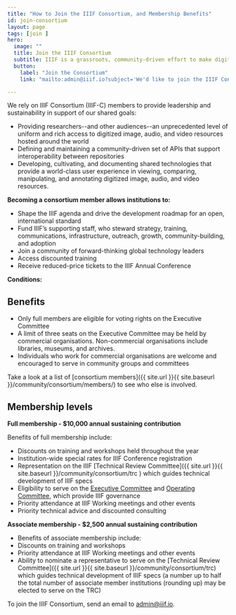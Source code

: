 ```yaml
---
title: "How to Join the IIIF Consortium, and Membership Benefits"
id: join-consortium
layout: page
tags: [join ]
hero:
  image: ""
  title: Join the IIIF Consortium
  subtitle: IIIF is a grassroots, community-driven effort to make digital image and audio/visual resource delivery more effective and sustainable for institutions and end users.
  button:
    label: "Join the Consortium"
    link: "mailto:admin@iiif.io?subject='We'd like to join the IIIF Consortium"

---
```


We rely on IIIF Consortium (IIIF-C) members to provide leadership and sustainability in support of our shared goals:

*   Providing researchers--and other audiences--an unprecedented level of uniform and rich access to digitized image, audio, and video resources hosted around the world
*   Defining and maintaining a community-driven set of APIs that support interoperability between repositories
*   Developing, cultivating, and documenting shared technologies that provide a world-class user experience in viewing, comparing, manipulating, and annotating digitized image, audio, and video resources.

**Becoming a consortium member allows institutions to:**



*   Shape the IIIF agenda and drive the development roadmap for an open, international standard
*   Fund IIIF’s supporting staff, who steward strategy, training, communications, infrastructure, outreach, growth, community-building, and adoption
*   Join a community of forward-thinking global technology leaders
*   Access discounted training
*   Receive reduced-price tickets to the IIIF Annual Conference

**Conditions:**

## Benefits

*   Only full members are eligible for voting rights on the Executive Committee
*   A limit of three seats on the Executive Committee may be held by commercial organisations. Non-commercial organisations include libraries, museums, and archives.
*   Individuals who work for commercial organisations are welcome and encouraged to serve in community groups and committees

Take a look at a list of [consortium members]({{ site.url }}{{ site.baseurl }}/community/consortium/members/) to see who else is involved.

## Membership levels

**Full membership - $10,000 annual sustaining contribution**

Benefits of full membership include:

*   Discounts on training and workshops held throughout the year
*   Institution-wide special rates for IIIF Conference registration
*   Representation on the IIIF [Technical Review Committee]({{ site.url }}{{ site.baseurl }}/community/consortium/trc ) which guides technical development of IIIF specs
*   Eligibility to serve on the <span style="text-decoration:underline;">Executive Committee</span> and <span style="text-decoration:underline;">Operating Committee</span>, which provide IIIF governance
*   Priority attendance at IIIF Working meetings and other events
*   Priority technical advice and discounted consulting

**Associate membership - $2,500 annual sustaining contribution**



*   Benefits of associate membership include:
*   Discounts on training and workshops
*   Priority attendance at IIIF Working meetings and other events
*   Ability to nominate a representative to serve on the [Technical Review Committee]({{ site.url }}{{ site.baseurl }}/community/consortium/trc) which guides technical development of IIIF specs (a number up to half the total number of associate member institutions (rounding up) may be elected to serve on the TRC)

To join the IIIF Consortium, send an email to [admin@iiif.io](mailto:admin@iiif.io).
